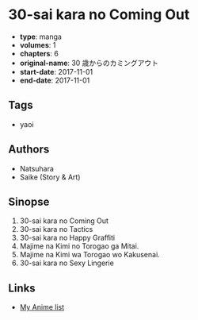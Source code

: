 # 30-sai kara no Coming Out

-   **type**: manga
-   **volumes**: 1
-   **chapters**: 6
-   **original-name**: 30 歳からのカミングアウト
-   **start-date**: 2017-11-01
-   **end-date**: 2017-11-01

## Tags

-   yaoi

## Authors

-   Natsuhara
-   Saike (Story & Art)

## Sinopse

1. 30-sai kara no Coming Out
2. 30-sai kara no Tactics
3. 30-sai kara no Happy Graffiti
4. Majime na Kimi no Torogao ga Mitai.
5. Majime na Kimi wa Torogao wo Kakusenai.
6. 30-sai kara no Sexy Lingerie

## Links

-   [My Anime list](https://myanimelist.net/manga/123675/30-sai_kara_no_Coming_Out)
